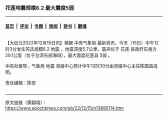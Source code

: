 ### 花莲地震规模6.2 最大震度5弱

---

#### [首页](../../../..?n13885114) &nbsp;|&nbsp; [评论](../../../../../epoch-comment?n13885114) &nbsp;|&nbsp; [专题](../../../../../epoch-special?n13885114) &nbsp;|&nbsp; [禁闻](../../../../../epoch-news?n13885114) &nbsp;|&nbsp; [禁书](../../../../../books?n13885114) &nbsp;|&nbsp; [翻墙](https://github.com/gfw-breaker/nogfw/blob/master/README.md?n13885114)


<div class="column" id="artbody" itemprop="articleBody">
 <!-- article content begin -->
 <p>
  【大纪元2022年12月15日讯】根据
  <ok href="https://www.epochtimes.com/gb/tag/%E4%B8%AD%E5%A4%AE%E6%B0%94%E8%B1%A1%E5%B1%80.html">
   中央气象局
  </ok>
  最新资讯，今天（15日）中午12时3分发生芮氏规模6.2
  <ok href="https://www.epochtimes.com/gb/tag/%E5%9C%B0%E9%9C%87.html">
   地震
  </ok>
  ，地震深度5.7公里，震央位于
  <ok href="https://www.epochtimes.com/gb/tag/%E8%8A%B1%E8%8E%B2.html">
   花莲
  </ok>
  县政府东南方29.1公里（位于台湾东部海域），最大震度花莲县
  <ok href="https://www.epochtimes.com/gb/tag/5%E5%BC%B1.html">
   5弱
  </ok>
  。
 </p>
 <p>
  中央社报导，气象局
  <ok href="https://www.epochtimes.com/gb/tag/%E5%9C%B0%E9%9C%87.html">
   地震
  </ok>
  测报中心预计中午12时30分由测报中心主任陈国昌说明。
 </p>
 <p style="text-align: center; clear:both;">
  <div class="video_fit_container">
  </div>
 </p>
 <p>
  责任编辑：陈安
 </p>
 <!-- article content end -->
</div>


<img src='http://gfw-breaker.win/epoch-news/pages/ncid1349361/n13885114.md' width='0px' height='0px'/>

---

原文链接（需翻墙）：https://www.epochtimes.com/gb/22/12/15/n13885114.htm